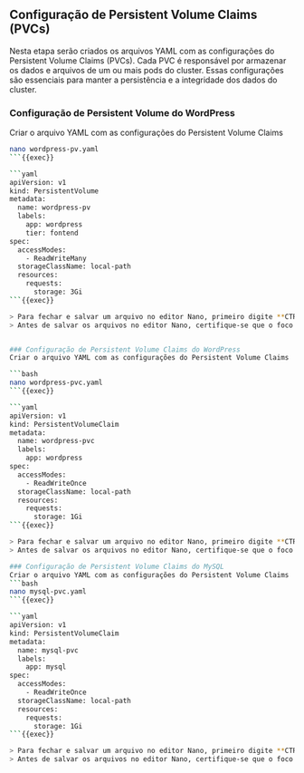 ## Configuração de Persistent Volume Claims (PVCs)
Nesta etapa serão criados os arquivos YAML com as configurações do Persistent Volume Claims (PVCs). Cada PVC é responsável por armazenar os dados e arquivos de um ou mais pods do cluster. Essas configurações são essenciais para manter a persistência e a integridade dos dados do cluster.

### Configuração de Persistent Volume do WordPress
Criar o arquivo YAML com as configurações do Persistent Volume Claims

```bash
nano wordpress-pv.yaml
```{{exec}}

```yaml
apiVersion: v1
kind: PersistentVolume
metadata:
  name: wordpress-pv
  labels:
    app: wordpress
    tier: fontend
spec:
  accessModes:
    - ReadWriteMany
  storageClassName: local-path
  resources:
    requests:
      storage: 3Gi
```{{exec}}

> Para fechar e salvar um arquivo no editor Nano, primeiro digite **CTRL + X** e quando as opções forem exibidas na parte inferior do editor, digite **Y** e em seguida **Enter**.
> Antes de salvar os arquivos no editor Nano, certifique-se que o foco do cursor está ativo no editor.


### Configuração de Persistent Volume Claims do WordPress
Criar o arquivo YAML com as configurações do Persistent Volume Claims

```bash
nano wordpress-pvc.yaml
```{{exec}}

```yaml
apiVersion: v1
kind: PersistentVolumeClaim
metadata:
  name: wordpress-pvc
  labels:
    app: wordpress
spec:
  accessModes:
    - ReadWriteOnce
  storageClassName: local-path
  resources:
    requests:
      storage: 1Gi
```{{exec}}

> Para fechar e salvar um arquivo no editor Nano, primeiro digite **CTRL + X** e quando as opções forem exibidas na parte inferior do editor, digite **Y** e em seguida **Enter**.
> Antes de salvar os arquivos no editor Nano, certifique-se que o foco do cursor está ativo no editor.

### Configuração de Persistent Volume Claims do MySQL
Criar o arquivo YAML com as configurações do Persistent Volume Claims
```bash
nano mysql-pvc.yaml
```{{exec}}

```yaml
apiVersion: v1
kind: PersistentVolumeClaim
metadata:
  name: mysql-pvc
  labels:
    app: mysql
spec:
  accessModes:
    - ReadWriteOnce
  storageClassName: local-path
  resources:
    requests:
      storage: 1Gi
```{{exec}}

> Para fechar e salvar um arquivo no editor Nano, primeiro digite **CTRL + X** e quando as opções forem exibidas na parte inferior do editor, digite **Y** e em seguida **Enter**.
> Antes de salvar os arquivos no editor Nano, certifique-se que o foco do cursor está ativo no editor.